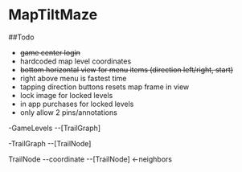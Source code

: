 # MapTiltMaze

##Todo
- ~~game center login~~
- hardcoded map level coordinates
- ~~bottom horizontal view for menu items (direction left/right, start)~~
- right above menu is fastest time
- tapping direction buttons resets map frame in view 
- lock image for locked levels
- in app purchases for locked levels
- only allow 2 pins/annotations


-GameLevels 
--[TrailGraph]

-TrailGraph
--[TrailNode]

TrailNode
--coordinate
--[TrailNode] <-neighbors

